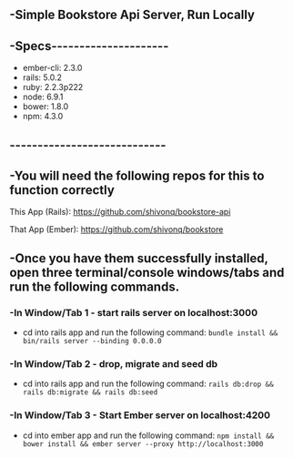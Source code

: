 ## -Simple Bookstore Api Server, Run Locally
## -Specs---------------------
- ember-cli: 2.3.0
- rails: 5.0.2
- ruby: 2.2.3p222
- node: 6.9.1
- bower: 1.8.0
- npm: 4.3.0                   

## ----------------------------

## -You will need the following repos for this to function correctly
This App (Rails):
https://github.com/shivonq/bookstore-api

That App (Ember):
https://github.com/shivonq/bookstore

## -Once you have them successfully installed, open three terminal/console windows/tabs and run the following commands.
### -In Window/Tab 1 - start rails server on localhost:3000
- cd into rails app and run the following command:
`bundle install && bin/rails server --binding 0.0.0.0`

### -In Window/Tab 2 - drop, migrate and seed db
- cd into rails app and run the following command:
`rails db:drop && rails db:migrate && rails db:seed`

### -In Window/Tab 3 - Start Ember server on localhost:4200
- cd into ember app and run the following command:
`npm install && bower install && ember server --proxy http://localhost:3000`
